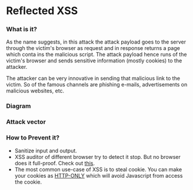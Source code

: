 # Reflected XSS

### What is it?
As the name suggests, in this attack the attack payload goes to the server through the victim's browser as request and in response returns a page which conta
ins the malicious script. The attack payload hence runs of the victim's browser and sends sensitive information (mostly cookies) to the attacker.

The attacker can be very innovative in sending that malicious link to the victim. So of the famous channels are phishing e-mails, advertisements on malicious
 websites, etc.

### Diagram
<Need to all diagram>

### Attack vector
<Need to fill info here>

### How to Prevent it?
- Sanitize input and output.
- XSS auditor of different browser try to detect it stop. But no browser does it full-proof. Check out [this].
- The most common use-case of XSS is to steal cookie. You can make your cookies as [HTTP-ONLY] which will avoid Javascript from access the cookie.

[this]:http://blog.securitee.org/?p=37
[HTTP-ONLY]:https://www.owasp.org/index.php/HttpOnly
